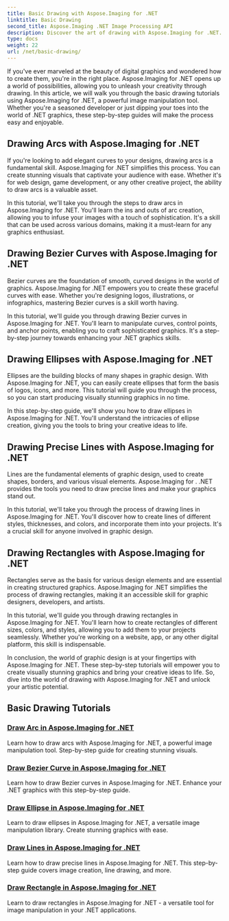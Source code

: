 ```yaml
---
title: Basic Drawing with Aspose.Imaging for .NET
linktitle: Basic Drawing
second_title: Aspose.Imaging .NET Image Processing API
description: Discover the art of drawing with Aspose.Imaging for .NET. Create stunning visuals through step-by-step guides on arcs, Bezier curves, ellipses, lines, and rectangles.
type: docs
weight: 22
url: /net/basic-drawing/
---
```


If you've ever marveled at the beauty of digital graphics and wondered how to create them, you're in the right place. Aspose.Imaging for .NET opens up a world of possibilities, allowing you to unleash your creativity through drawing. In this article, we will walk you through the basic drawing tutorials using Aspose.Imaging for .NET, a powerful image manipulation tool. Whether you're a seasoned developer or just dipping your toes into the world of .NET graphics, these step-by-step guides will make the process easy and enjoyable.

## Drawing Arcs with Aspose.Imaging for .NET

If you're looking to add elegant curves to your designs, drawing arcs is a fundamental skill. Aspose.Imaging for .NET simplifies this process. You can create stunning visuals that captivate your audience with ease. Whether it's for web design, game development, or any other creative project, the ability to draw arcs is a valuable asset.

In this tutorial, we'll take you through the steps to draw arcs in Aspose.Imaging for .NET. You'll learn the ins and outs of arc creation, allowing you to infuse your images with a touch of sophistication. It's a skill that can be used across various domains, making it a must-learn for any graphics enthusiast.

## Drawing Bezier Curves with Aspose.Imaging for .NET

Bezier curves are the foundation of smooth, curved designs in the world of graphics. Aspose.Imaging for .NET empowers you to create these graceful curves with ease. Whether you're designing logos, illustrations, or infographics, mastering Bezier curves is a skill worth having.

In this tutorial, we'll guide you through drawing Bezier curves in Aspose.Imaging for .NET. You'll learn to manipulate curves, control points, and anchor points, enabling you to craft sophisticated graphics. It's a step-by-step journey towards enhancing your .NET graphics skills.

## Drawing Ellipses with Aspose.Imaging for .NET

Ellipses are the building blocks of many shapes in graphic design. With Aspose.Imaging for .NET, you can easily create ellipses that form the basis of logos, icons, and more. This tutorial will guide you through the process, so you can start producing visually stunning graphics in no time.

In this step-by-step guide, we'll show you how to draw ellipses in Aspose.Imaging for .NET. You'll understand the intricacies of ellipse creation, giving you the tools to bring your creative ideas to life.

## Drawing Precise Lines with Aspose.Imaging for .NET

Lines are the fundamental elements of graphic design, used to create shapes, borders, and various visual elements. Aspose.Imaging for . .NET provides the tools you need to draw precise lines and make your graphics stand out.

In this tutorial, we'll take you through the process of drawing lines in Aspose.Imaging for .NET. You'll discover how to create lines of different styles, thicknesses, and colors, and incorporate them into your projects. It's a crucial skill for anyone involved in graphic design.

## Drawing Rectangles with Aspose.Imaging for .NET

Rectangles serve as the basis for various design elements and are essential in creating structured graphics. Aspose.Imaging for .NET simplifies the process of drawing rectangles, making it an accessible skill for graphic designers, developers, and artists.

In this tutorial, we'll guide you through drawing rectangles in Aspose.Imaging for .NET. You'll learn how to create rectangles of different sizes, colors, and styles, allowing you to add them to your projects seamlessly. Whether you're working on a website, app, or any other digital platform, this skill is indispensable.

In conclusion, the world of graphic design is at your fingertips with Aspose.Imaging for .NET. These step-by-step tutorials will empower you to create visually stunning graphics and bring your creative ideas to life. So, dive into the world of drawing with Aspose.Imaging for .NET and unlock your artistic potential.
## Basic Drawing Tutorials
### [Draw Arc in Aspose.Imaging for .NET](./draw-arc/)
Learn how to draw arcs with Aspose.Imaging for .NET, a powerful image manipulation tool. Step-by-step guide for creating stunning visuals.
### [Draw Bezier Curve in Aspose.Imaging for .NET](./draw-bezier-curve/)
Learn how to draw Bezier curves in Aspose.Imaging for .NET. Enhance your .NET graphics with this step-by-step guide.
### [Draw Ellipse in Aspose.Imaging for .NET](./draw-ellipse/)
Learn to draw ellipses in Aspose.Imaging for .NET, a versatile image manipulation library. Create stunning graphics with ease.
### [Draw Lines in Aspose.Imaging for .NET](./draw-lines/)
Learn how to draw precise lines in Aspose.Imaging for .NET. This step-by-step guide covers image creation, line drawing, and more.
### [Draw Rectangle in Aspose.Imaging for .NET](./draw-rectangle/)
Learn to draw rectangles in Aspose.Imaging for .NET - a versatile tool for image manipulation in your .NET applications.